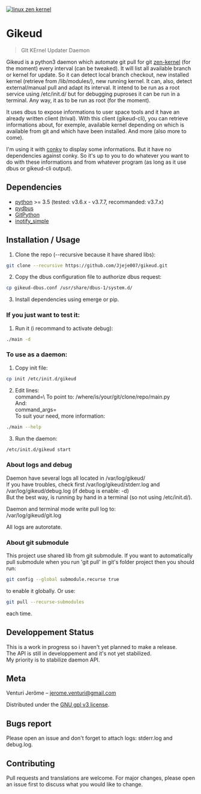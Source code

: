 [![linux zen kernel](https://upload.wikimedia.org/wikipedia/commons/3/35/Tux.svg)](https://github.com/zen-kernel/zen-kernel)

# Gikeud
> GIt KErnel Updater Daemon

Gikeud is a python3 daemon which automate git pull for git [zen-kernel](https://github.com/zen-kernel/zen-kernel) (for the moment)
every interval (can be tweaked). It will list all available branch or kernel for update. So it can detect local branch checkout,
new installed kernel (retrieve from /lib/modules/), new running kernel. It can, also, detect external/manual pull and adapt
its interval. It intend to be run as a root service using /etc/init.d/ but for debugging puproses it can be run in a terminal. 
Any way, it as to be run as root (for the moment).

It uses dbus to expose informations to user space tools and it have an already written client (trival).
With this client (gikeud-cli), you can retrieve informations about, for exemple, available kernel depending
on which is available from git and which have been installed. And more (also more to come).

I'm using it with [conky](https://github.com/brndnmtthws/conky) to display some informations. But it have no 
dependencies against conky. So it's up to you to do whatever you want to do with these informations and from
whatever program (as long as it use dbus or gikeud-cli output).


## Dependencies

* [python](https://www.python.org/) >= 3.5 (tested: v3.6.x - v3.7.7, recommanded: v3.7.x)
* [pydbus](https://github.com/LEW21/pydbus)
* [GitPython](https://github.com/gitpython-developers/GitPython)
* [inotify_simple](https://github.com/chrisjbillington/inotify_simple)


## Installation / Usage

1. Clone the repo (--recursive because it have shared libs):
```bash
git clone --recursive https://github.com/Jjeje007/gikeud.git
```
2. Copy the dbus configuration file to authorize dbus request:
```bash
cp gikeud-dbus.conf /usr/share/dbus-1/system.d/
```
3. Install dependencies using emerge or pip.

### If you just want to test it:

1. Run it (i recommand to activate debug):
```bash
./main -d
```

### To use as a daemon:

1. Copy init file:
```bash
cp init /etc/init.d/gikeud
```
2. Edit lines:\
    command=\ 
   To point to: /where/is/your/git/clone/repo/main.py\
   And:\
    command_args=\
   To suit your need, more information:
```bash
./main --help
```
3. Run the daemon:
```bash
/etc/init.d/gikeud start
```

### About logs and debug

Daemon have several logs all located in /var/log/gikeud/\
If you have troubles, check first /var/log/gikeud/stderr.log and /var/log/gikeud/debug.log (if debug is enable: -d)\
But the best way, is running by hand in a terminal (so not using /etc/init.d/).

Daemon and terminal mode write pull log to:\
/var/log/gikeud/git.log

All logs are autorotate.

### About git submodule

This project use shared lib from git submodule. If you want to automatically pull submodule
when you run 'git pull' in git's folder project then you should run:
```bash
git config --global submodule.recurse true
```
to enable it globally. Or use:
```bash
git pull --recurse-submodules
```
each time.

## Developpement Status

This is a work in progress so i haven't yet planned to make a release.\
The API is still in developpement and it's not yet stabilized.\
My priority is to stabilize daemon API.

## Meta

Venturi Jerôme – jerome.venturi@gmail.com

Distributed under the [GNU gpl v3 license](https://www.gnu.org/licenses/gpl-3.0.html).

## Bugs report

Please open an issue and don't forget to attach logs: stderr.log and debug.log. 

## Contributing

Pull requests and translations are welcome. For major changes, please open an issue first to discuss what you would like to change.

